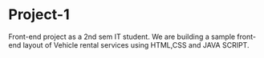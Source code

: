 # Project-1
Front-end project as a 2nd sem IT student. We are building a sample front-end layout of Vehicle rental services using HTML,CSS and JAVA SCRIPT.

